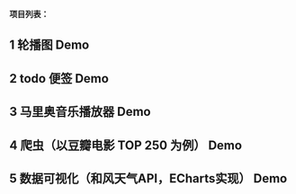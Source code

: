 **项目列表：**
## 1 轮播图 Demo
## 2 todo 便签 Demo
## 3 马里奥音乐播放器 Demo
## 4 爬虫（以豆瓣电影 TOP 250 为例） Demo
## 5 数据可视化（和风天气API，ECharts实现） Demo
